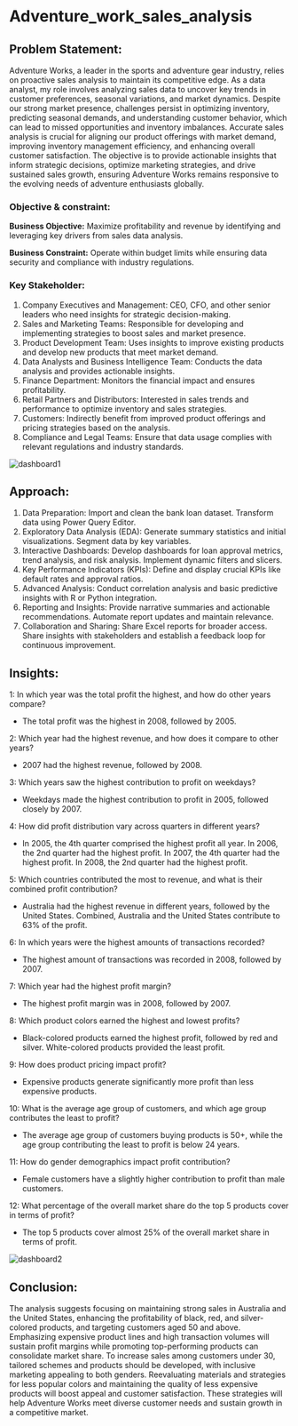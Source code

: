 # Adventure_work_sales_analysis

## Problem Statement:
Adventure Works, a leader in the sports and adventure gear industry, relies on proactive sales analysis to maintain its competitive edge. As a data analyst, my role involves analyzing sales data to uncover key trends in customer preferences, seasonal variations, and market dynamics. Despite our strong market presence, challenges persist in optimizing inventory, predicting seasonal demands, and understanding customer behavior, which can lead to missed opportunities and inventory imbalances. Accurate sales analysis is crucial for aligning our product offerings with market demand, improving inventory management efficiency, and enhancing overall customer satisfaction. The objective is to provide actionable insights that inform strategic decisions, optimize marketing strategies, and drive sustained sales growth, ensuring Adventure Works remains responsive to the evolving needs of adventure enthusiasts globally.

### Objective & constraint:
**Business Objective:**
Maximize profitability and revenue by identifying and leveraging key drivers from sales data analysis.

**Business Constraint:**
Operate within budget limits while ensuring data security and compliance with industry regulations.

### Key Stakeholder:
1. Company Executives and Management:  CEO, CFO, and other senior leaders who need insights for strategic decision-making.
2. Sales and Marketing Teams:  Responsible for developing and implementing strategies to boost sales and market presence.
3. Product Development Team:  Uses insights to improve existing products and develop new products that meet market demand.
4. Data Analysts and Business Intelligence Team:  Conducts the data analysis and provides actionable insights.
5. Finance Department:  Monitors the financial impact and ensures profitability.
6. Retail Partners and Distributors:  Interested in sales trends and performance to optimize inventory and sales strategies.
7. Customers:  Indirectly benefit from improved product offerings and pricing strategies based on the analysis.
8. Compliance and Legal Teams:  Ensure that data usage complies with relevant regulations and industry standards.

![dashboard1](https://github.com/harshita5199/Adventure_work_sales_analysis/assets/170127833/00652972-fe3e-4111-b629-6fbe81ae5b30)

## Approach:
1. Data Preparation: Import and clean the bank loan dataset. Transform data using Power Query Editor.
2. Exploratory Data Analysis (EDA): Generate summary statistics and initial visualizations. Segment data by key variables.
3. Interactive Dashboards: Develop dashboards for loan approval metrics, trend analysis, and risk analysis. Implement dynamic filters and slicers.
4. Key Performance Indicators (KPIs): Define and display crucial KPIs like default rates and approval ratios.
5. Advanced Analysis: Conduct correlation analysis and basic predictive insights with R or Python integration.
6. Reporting and Insights: Provide narrative summaries and actionable recommendations. Automate report updates and maintain relevance.
7. Collaboration and Sharing: Share Excel reports for broader access. Share insights with stakeholders and establish a feedback loop for continuous improvement.

## Insights:
1: In which year was the total profit the highest, and how do other years compare?
  - The total profit was the highest in 2008, followed by 2005.

2: Which year had the highest revenue, and how does it compare to other years?
  - 2007 had the highest revenue, followed by 2008.

3: Which years saw the highest contribution to profit on weekdays?
  - Weekdays made the highest contribution to profit in 2005, followed closely by 2007.

4: How did profit distribution vary across quarters in different years?
  - In 2005, the 4th quarter comprised the highest profit all year.
    In 2006, the 2nd quarter had the highest profit.
    In 2007, the 4th quarter had the highest profit.
    In 2008, the 2nd quarter had the highest profit.

5: Which countries contributed the most to revenue, and what is their combined profit contribution?
  - Australia had the highest revenue in different years, followed by the United States. Combined, Australia and the United States contribute to 63% of the profit.

6: In which years were the highest amounts of transactions recorded?
  - The highest amount of transactions was recorded in 2008, followed by 2007.

7: Which year had the highest profit margin?
  - The highest profit margin was in 2008, followed by 2007.

8: Which product colors earned the highest and lowest profits?
  - Black-colored products earned the highest profit, followed by red and silver. White-colored products provided the least profit.

9: How does product pricing impact profit?
  - Expensive products generate significantly more profit than less expensive products.

10: What is the average age group of customers, and which age group contributes the least to profit?
  - The average age group of customers buying products is 50+, while the age group contributing the least to profit is below 24 years.

11: How do gender demographics impact profit contribution?
  - Female customers have a slightly higher contribution to profit than male customers.

12: What percentage of the overall market share do the top 5 products cover in terms of profit?
  - The top 5 products cover almost 25% of the overall market share in terms of profit.


![dashboard2](https://github.com/harshita5199/Adventure_work_sales_analysis/assets/170127833/b284c0f9-d98c-4c7e-a6c0-a675cea1b935)

## Conclusion:
The analysis suggests focusing on maintaining strong sales in Australia and the United States, enhancing the profitability of black, red, and silver-colored products, and targeting customers aged 50 and above. Emphasizing expensive product lines and high transaction volumes will sustain profit margins while promoting top-performing products can consolidate market share. To increase sales among customers under 30, tailored schemes and products should be developed, with inclusive marketing appealing to both genders. Reevaluating materials and strategies for less popular colors and maintaining the quality of less expensive products will boost appeal and customer satisfaction. These strategies will help Adventure Works meet diverse customer needs and sustain growth in a competitive market.




